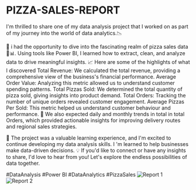 # PIZZA-SALES-REPORT

I'm thrilled to share one of my data analysis project that I worked on as part of my journey into the world of data analytics.📉

🍕 i had the opportunity to dive into the fascinating realm of pizza sales data 🍕📊. Using tools like Power BI, I learned how to extract, clean, and analyze data to drive meaningful insights.
📈 Here are some of the highlights of what I discovered Total Revenue: We calculated the total revenue, providing a comprehensive view of the business's financial performance.
Average Order Value: Analyzing this metric allowed us to understand customer spending patterns.
Total Pizzas Sold: We determined the total quantity of pizza sold, giving insights into product demand.
Total Orders: Tracking the number of unique orders revealed customer engagement.
Average Pizzas Per Sold: This metric helped us understand customer behaviour and performance.
📆 We also expected daily and monthly trends in total in total Orders, which provided actionable insights for improving delivery routes and regional sales strategies.

🍕 The project was a valuable learning experience, and I'm excited to continue developing my data analysis skills. I 'm learned to help businesses make data-driven decisions.
💡 If you'd like to connect or have any insights to share, I'd love to hear from you! Let's explore the endless possibilities of data together.

#DataAnalysis #Power BI #DataAnalytics #PizzaSales
![Report 1](https://github.com/Sheshanth-Reddy/Pizza-Sales-Report/assets/147310329/a419f7e6-a47f-4e51-9642-aace46a443c3)
![Report 2](https://github.com/Sheshanth-Reddy/Pizza-Sales-Report/assets/147310329/a2acf28f-40ab-4a20-9336-f248c7ee0e10)


